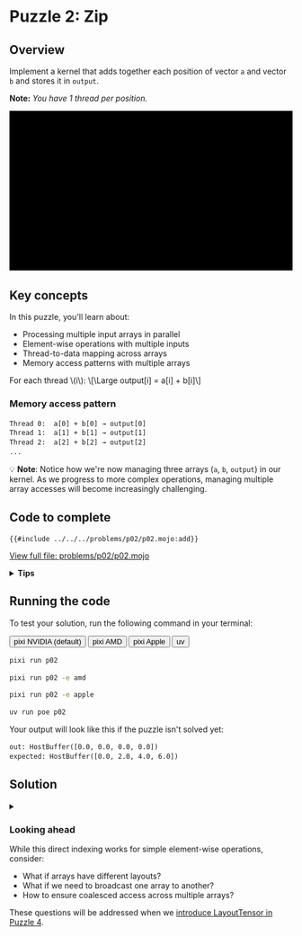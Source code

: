 # Puzzle 2: Zip

## Overview

Implement a kernel that adds together each position of vector `a` and vector `b` and stores it in `output`.

**Note:** _You have 1 thread per position._

![Zip](./media/videos/720p30/puzzle_02_viz.gif)

## Key concepts

In this puzzle, you'll learn about:

- Processing multiple input arrays in parallel
- Element-wise operations with multiple inputs
- Thread-to-data mapping across arrays
- Memory access patterns with multiple arrays

For each thread \\(i\\): \\[\Large output[i] = a[i] + b[i]\\]

### Memory access pattern

```txt
Thread 0:  a[0] + b[0] → output[0]
Thread 1:  a[1] + b[1] → output[1]
Thread 2:  a[2] + b[2] → output[2]
...
```

💡 **Note**: Notice how we're now managing three arrays (`a`, `b`, `output`) in our kernel. As we progress to more complex operations, managing multiple array accesses will become increasingly challenging.

## Code to complete

```mojo
{{#include ../../../problems/p02/p02.mojo:add}}
```

<a href="{{#include ../_includes/repo_url.md}}/blob/main/problems/p02/p02.mojo" class="filename">View full file: problems/p02/p02.mojo</a>

<details>
<summary><strong>Tips</strong></summary>

<div class="solution-tips">

1. Store `thread_idx.x` in `i`
2. Add `a[i]` and `b[i]`
3. Store result in `output[i]`

</div>
</details>

## Running the code

To test your solution, run the following command in your terminal:

<div class="code-tabs" data-tab-group="package-manager">
  <div class="tab-buttons">
    <button class="tab-button">pixi NVIDIA (default)</button>
    <button class="tab-button">pixi AMD</button>
    <button class="tab-button">pixi Apple</button>
    <button class="tab-button">uv</button>
  </div>
  <div class="tab-content">

```bash
pixi run p02
```

  </div>
  <div class="tab-content">

```bash
pixi run p02 -e amd
```

  </div>
  <div class="tab-content">

```bash
pixi run p02 -e apple
```

  </div>
  <div class="tab-content">

```bash
uv run poe p02
```

  </div>
</div>

Your output will look like this if the puzzle isn't solved yet:

```txt
out: HostBuffer([0.0, 0.0, 0.0, 0.0])
expected: HostBuffer([0.0, 2.0, 4.0, 6.0])
```

## Solution

<details class="solution-details">
<summary></summary>

```mojo
{{#include ../../../solutions/p02/p02.mojo:add_solution}}
```

<div class="solution-explanation">

This solution:

- Gets thread index with `i = thread_idx.x`
- Adds values from both arrays: `output[i] = a[i] + b[i]`

</div>
</details>

### Looking ahead

While this direct indexing works for simple element-wise operations, consider:

- What if arrays have different layouts?
- What if we need to broadcast one array to another?
- How to ensure coalesced access across multiple arrays?

These questions will be addressed when we [introduce LayoutTensor in Puzzle 4](../puzzle_04/).
